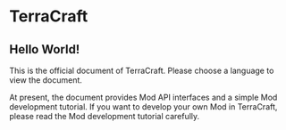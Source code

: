 # TerraCraft

## Hello World!

This is the official document of TerraCraft. Please choose a language to view the document.

At present, the document provides Mod API interfaces and a simple Mod development tutorial. If you want to develop your own Mod in TerraCraft, please read the Mod development tutorial carefully.

